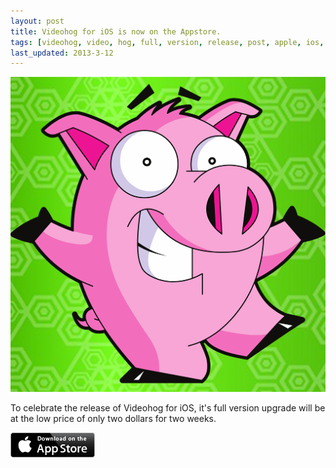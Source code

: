```yaml
---
layout: post
title: Videohog for iOS is now on the Appstore.
tags: [videohog, video, hog, full, version, release, post, apple, ios, video, acceleration, accelerator, download, downloader, manager, movie, tv, youtube, vimeo, metacafe, web, browser]
last_updated: 2013-3-12
---
```


[![appstore link](/images/iOS-icon.png)](https://itunes.apple.com/app/videohog/id595566750?mt=8)

To celebrate the release of Videohog for iOS, it's full version upgrade will be at the low price of only two dollars for two weeks.


[![appstore link](/images/Download_on_the_App_Store_Badge_US-UK_135x40.png)](https://itunes.apple.com/app/videohog/id595566750?mt=8)